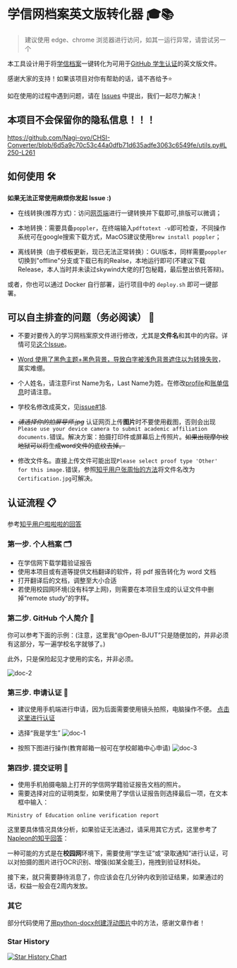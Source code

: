 # 学信网档案英文版转化器 🎓📚
> 建议使用 edge、chrome 浏览器进行访问，如其一运行异常，请尝试另一个

本工具设计用于将[学信档案](https://my.chsi.com.cn/archive/bab/index.action)一键转化为可用于[GitHub 学生认证](https://education.github.com/discount_requests/application)的英文版文件。

感谢大家的支持！如果该项目对你有帮助的话，请不吝给予⭐️

如在使用的过程中遇到问题，请在 [Issues](https://github.com/Nagi-ovo/CHSI-Converter/issues) 中提出，我们一起尽力解决！

## 本项目不会保留你的隐私信息！！！

https://github.com/Nagi-ovo/CHSI-Converter/blob/6d5a9c70c53c44a0dfb71d635adfe3063c6549fe/utils.py#L250-L261

## 如何使用 🛠️

**如果无法正常使用麻烦你发起 Issue :)**

- 在线转换(推荐方式)：访问[网页端](http://www.ez4stu.nagi.fun/)进行一键转换并下载即可,排版可以微调；

- 本地转换：需要具备`poppler`，在终端输入`pdftotext -v`即可检查，不同操作系统可在google搜索下载方式，MacOS建议使用`brew install poppler`；

- 离线转换（由于模板更新，现已无法正常转换）：GUI版本，同样需要`poppler`切换到"offline"分支或下载已有的Realse，本地运行即可(不建议下载Release，本人当时并未读过skywind大佬的打包秘籍，最后整出依托答辩)。

或者，你也可以通过 Docker 自行部署，运行项目中的 `deploy.sh` 即可一键部署。

## 可以自主排查的问题（务必阅读） 🐛

- 不要对要传入的学习网档案原文件进行修改，尤其是**文件名**和其中的内容。详情可见[这个Issue](https://github.com/Nagi-ovo/CHSI-Converter/issues/13)。

- [Word 使用了黑色主题+黑色背景，导致白字被浅色背景遮住以为转换失败](https://github.com/Nagi-ovo/CHSI-Converter/issues/7)，属实难绷。

- 个人姓名，请注意First Name为名，Last Name为姓。在修改[profile](https://github.com/settings/profile)和[账单信息](https://github.com/settings/billing/payment_information)时请注意。

- 学校名修改成英文，见[issue#18](https://github.com/Nagi-ovo/CHSI-Converter/issues/18).

- ~~*请选择你的拍屏导师.jpg*~~ 认证网页上传**图片**时不要使用截图，否则会出现`Please use your device camera to submit academic affiliation documents.`错误。解决方案：拍摄打印件或屏幕后上传照片。~~如果出现摩尔纹地狱可以将生成word文件的底纹去掉。~~

- 修改文件名。直接上传文件可能出现`Please select proof type 'Other' for this image.`错误，参照[知乎用户张周怡的方法](https://zhuanlan.zhihu.com/p/665726757)将文件名改为`Certification.jpg`可解决。

## 认证流程 📋

参考[知乎用户啦啦啦的回答](https://zhuanlan.zhihu.com/p/618772237)

### 第一步. 个人档案 🗂️

- 在学信网下载学籍验证报告
- 使用本项目或有道等提供文档翻译的软件，将 pdf 报告转化为 word 文档
- 打开翻译后的文档，调整至大小合适
- 若使用校园网环境(没有科学上网)，则需要在本项目生成的认证文件中删掉“remote study”的字样。
  
### 第二步. GitHub 个人简介 🐙

你可以参考下面的示例：(注意，这里我“@Open-BJUT”只是随便加的，并非必须有这部分，写一遍学校名字就够了。)

此外，只是保险起见才使用的实名，并非必须。

![doc-2](https://cdn.jsdelivr.net/gh/Nagi-ovo/picx-images-hosting@master/docs/chsi-converter/doc-2.2rv08cdhhm.jpg)

### 第三步. 申请认证 📱

- 建议使用手机端进行申请，因为后面需要使用镜头拍照，电脑操作不便。
  [点击这里进行认证](https://education.github.com/discount_requests/application)

- 选择“我是学生”
![doc-1](https://cdn.jsdelivr.net/gh/Nagi-ovo/picx-images-hosting@master/docs/chsi-converter/doc-1.9rj9q8mg83.jpg)

- 按照下图进行操作(教育邮箱一般可在学校邮箱中心申请)
![doc-3](https://cdn.jsdelivr.net/gh/Nagi-ovo/picx-images-hosting@master/docs/chsi-converter/doc-3.1e8h4b1osr.jpg)

### 第四步. 提交证明 📸

- 使用手机拍摄电脑上打开的学信网学籍验证报告文档的照片。
- 需要选择对应的证明类型，如果使用了学信认证报告则选择最后一项，在文本框中输入：

```
Ministry of Education online verification report
```

这里要具体情况具体分析，如果验证无法通过，请采用其它方式，这里参考了[Napleon的知乎回答](https://zhuanlan.zhihu.com/p/672294491?utm_psn=1719124334688301057)：

一种可能的方式是在**校园网**环境下，需要使用“学生证”或“录取通知”进行认证，可以对拍摄的图片进行OCR识别、增强(如某全能王)，拖拽到验证材料处。

接下来，就只需要静待消息了，你应该会在几分钟内收到验证结果，如果通过的话，权益一般会在2周内发放。

### 其它

部分代码使用了[用python-docx创建浮动图片](https://blog.csdn.net/BF02jgtRS00XKtCx/article/details/111188806)中的方法，感谢文章作者！


### Star History

[![Star History Chart](https://api.star-history.com/svg?repos=Nagi-ovo/CHSI-Converter&type=Date)](https://star-history.com/#Nagi-ovo/CHSI-Converter&Date)


